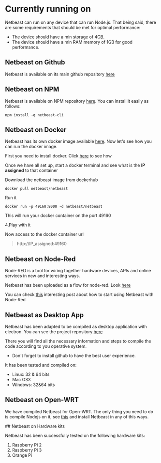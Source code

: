 # Currently running on

Netbeast can run on any device that can run Node.js. That being said, there are some requirements that should be met for optimal performance:

* The device should have a min storage of 4GB.
* The device should have a min RAM memory of 1GB for good performance.

## Netbeast on Github

Netbeast is available on its main github repository [here](https://github.com/netbeast/dashboard)

## Netbeast on NPM

Netbeast is available on NPM repository [here](https://www.npmjs.com/package/netbeast-cli). You can install it easily as follows:

```
npm install -g netbeast-cli
```

## Netbeast on Docker

Netbeast has its own docker image available [here](https://hub.docker.com/r/netbeast/netbeast/). Now let's see how you can run the docker image.

First you need to install docker. Click [here](https://docs.docker.com/engine/installation/) to see how


Once we have all set up, start a docker terminal and see what is the **IP assigned** to that container

Download the netbeast image from dockerhub

```
docker pull netbeast/netbeast
```

Run it

```
docker run -p 49160:8000 -d netbeast/netbeast
```

This will run your docker container on the port 49160

4.Play with it

Now access to the docker container url

>http://IP_assigned:49160

## Netbeast on Node-Red

Node-RED is a tool for wiring together hardware devices, APIs and online services in new and interesting ways.

Netbeast has been uploaded as a flow for node-red. Look [here](http://flows.nodered.org/node/node-red-contrib-netbeast)

You can check [this](https://www.toptal.com/nodejs/programming-visually-with-node-red) interesting post about how to start using Netbeast with Node-Red

## Netbeast as Desktop App

Netbeast has been adapted to be compiled as desktop application with electron. 
You can see the project repository [here](https://github.com/netbeast/dashboard/tree/electron)

There you will find all the necessary information and steps to compile the code according to you operative system.

- Don't forget to install github to have the best user experience.


It has been tested and compiled on: 

- Linux: 32 & 64 bits
- Mac OSX
- Windows: 32&64 bits

## Netbeast on Open-WRT

We have compiled Netbeast for Open-WRT. The only thing you need to do is compile Nodejs on it, see [this](https://netbeast.co/blog/how-to-cross-compile-nodejs-for-openwrt) and install Netbeast in any of this ways.

## Netbeast on Hardware kits

Netbeast has been successfully tested on the following hardware kits:

1. Raspberry Pi 2
2. Raspberry Pi 3
3. Orange Pi

